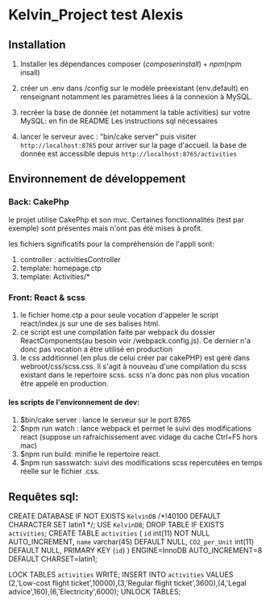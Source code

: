 # Kelvin_Project test Alexis

## Installation

1. Installer les dépendances composer ($composer install)+ npm ($npm insall) 
2. créer un .env dans /config sur le modèle préexistant (env.default) en renseignant notamment les paramètres liées à la connexion à MySQL.
3. recréer la base de donnée (et notamment la table activities) sur votre MySQL: en fin de README Les instructions sql nécessaires



4. lancer le serveur avec : "bin/cake server" 
puis visiter `http://localhost:8765` pour arriver sur la page d'accueil.
la base de donnée est accessible depuis `http://localhost:8765/activities`

## Environnement de développement

### Back: CakePhp
le projet utilise CakePhp et son mvc. Certaines fonctionnalités (test par exemple) sont présentes mais n'ont pas été mises à profit.

les fichiers significatifs pour la compréhension de l'appli sont:
1. controller : activitiesController
2. template: homepage.ctp 
3. template: Activities/*


### Front: React & scss
1. le fichier home.ctp a pour seule vocation d'appeler le script react/index.js sur une de ses balises html.
2. ce script est une compilation faite par webpack du dossier ReactComponents(au besoin voir /webpack.config.js). Ce dernier n'a donc pas vocation a être utilisé en production
3. le css additionnel (en plus de celui créer par cakePHP) est géré dans webroot/css/scss.css. Il s'agit à nouveau d'une compilation du scss existant dans le repertoire scss. scss n'a donc pas non plus vocation être appelé en production.
     
#### les scripts de l'environnement de dev:
1. $bin/cake server : lance le serveur sur le port 8765
2. $npm run watch : lance webpack et permet le suivi des modifications react (suppose un rafraichissement avec vidage du cache Ctrl+F5 hors mac)
3. $npm run build: minifie le repertoire react.
4. $npm run sasswatch: suivi des modifications scss repercutées en temps réelle sur le fichier .css.



## Requêtes sql:
CREATE DATABASE  IF NOT EXISTS `KelvinDB` /*!40100 DEFAULT CHARACTER SET latin1 */;
USE `KelvinDB`;
DROP TABLE IF EXISTS `activities`;
CREATE TABLE `activities` (
  `id` int(11) NOT NULL AUTO_INCREMENT,
  `name` varchar(45) DEFAULT NULL,
  `CO2_per_Unit` int(11) DEFAULT NULL,
  PRIMARY KEY (`id`)
) ENGINE=InnoDB AUTO_INCREMENT=8 DEFAULT CHARSET=latin1;

LOCK TABLES `activities` WRITE;
INSERT INTO `activities` VALUES (2,'Low-cost flight ticket',10000),(3,'Regular flight ticket',3600),(4,'Legal advice',160),(6,'Electricity',6000);
UNLOCK TABLES;
